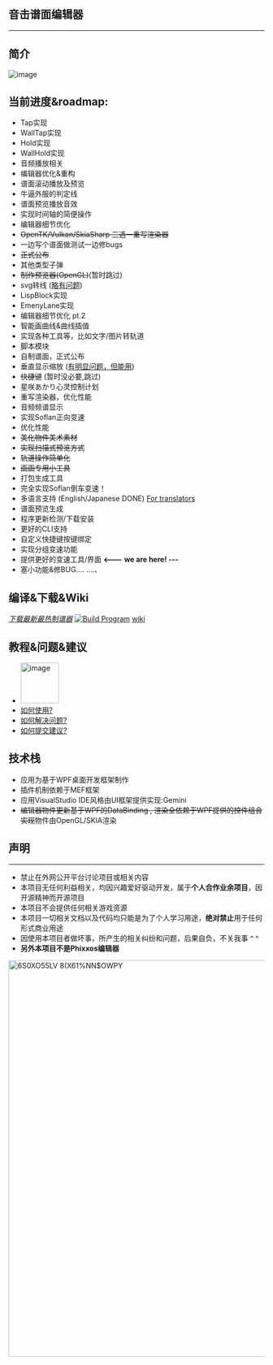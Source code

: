 ## 音击谱面编辑器
----

## 简介
![image](https://github.com/NyagekiFumenProject/OngekiFumenEditor/assets/7549173/a495c5a2-0d6b-4995-8730-e5ee4e10b56a)

## 当前进度&roadmap:
* Tap实现 
* WallTap实现 
* Hold实现 
* WallHold实现 
* 音频播放相关
* 编辑器优化&重构
* 谱面滚动播放及预览   
* 牛逼外服的判定线
* 谱面预览播放音效
* 实现时间轴的简便操作
* 编辑器细节优化  
* ~~OpenTK/Vulkan/SkiaSharp 三选一重写渲染器~~
* 一边写个谱面做测试一边修bugs  
* ~~正式公布~~
* 其他类型子弹
* ~~制作预览器(OpenGL)~~(暂时跳过) 
* svg转线 ([略有问题](https://github.com/MikiraSora/OngekiFumenEditor/wiki/*-%E5%B7%B2%E7%9F%A5%E9%97%AE%E9%A2%98#svg%E5%88%92%E7%BA%BF%E9%97%AE%E9%A2%98))
* LispBlock实现
* EmenyLane实现
* 编辑器细节优化 pt.2
* 智能画曲线&曲线插值 
* 实现各种工具等，比如文字/图片转轨道
* 脚本模块
* 自制谱面，正式公布  
* 垂直显示缩放 ([有明显问题，但能用](https://github.com/NyagekiFumenProject/OngekiFumenEditor/wiki/*-%E5%B7%B2%E7%9F%A5%E9%97%AE%E9%A2%98#%E7%BC%96%E8%BE%91%E5%99%A8-%E5%9E%82%E7%9B%B4%E6%98%BE%E7%A4%BA%E7%BC%A9%E6%94%BE-%E5%8A%9F%E8%83%BD))
* ~~快捷键~~ (暂时没必要,跳过)
* 星咲あかり心灵控制计划
* 重写渲染器，优化性能
* 音频频谱显示
* 实现Soflan正向变速
* 优化性能
* ~~美化物件美术素材~~
* ~~实现扫描式预览方式~~
* ~~轨道操作简单化~~
* ~~画画专用小工具~~
* 打包生成工具
* 完全实现Soflan倒车变速！
* 多语言支持 (English/Japanese DONE) [For translators](https://github.com/NyagekiFumenProject/OngekiFumenEditor/wiki/For-translators)
* 谱面预览生成
* 程序更新检测/下载安装
* 更好的CLI支持
* 自定义快捷键按键绑定
* 实现分组变速功能
* 提供更好的变速工具/界面 **<--- we are here! ---**
* 塞小功能&修BUG.... 
....、

## 编译&下载&Wiki
[*下载最新最热制谱器*](https://nageki-net.com/fumen/editor/get)
[![Build Program](https://github.com/NyagekiFumenProject/OngekiFumenEditor/actions/workflows/BuildProgram.yml/badge.svg)](https://github.com/NyagekiFumenProject/OngekiFumenEditor/actions/workflows/BuildProgram.yml)
[wiki](https://github.com/NyagekiFumenProject/OngekiFumenEditor/wiki)

## 教程&问题&建议
* [<img width="75" height="80" alt="image" src="https://github.com/user-attachments/assets/de64798a-014a-469c-9c95-c2e5a789af01" />](http://qm.qq.com/cgi-bin/qm/qr?_wv=1027&k=wMjr4kyJH1-yMv3ttYH_bed-40_3Su2f&authKey=aceTGynrs0EV1Up%2BcCbM4U%2F9b9%2Fx4AScW0B6W6KS0qDcrNuFt4xM%2FR9R3dMmqC4n&noverify=0&group_code=923862477)
* [如何使用?](https://github.com/MikiraSora/OngekiFumenEditor/wiki)
* [如何解决问题?](https://docs.microsoft.com/en-us/visualstudio/get-started/csharp/tutorial-debugger?view=vs-2022)
* [如何提交建议?](https://github.com/MikiraSora/OngekiFumenEditor/pulls)

## 技术栈
* 应用为基于WPF桌面开发框架制作
* 插件机制依赖于MEF框架
* 应用VisualStudio IDE风格由UI框架提供实现:Gemini
* ~~编辑器物件更新基于WPF的DataBinding , 渲染全依赖于WPF提供的控件组合实现~~物件由OpenGL/SKIA渲染

## 声明
----
* 禁止在外网公开平台讨论项目或相关内容
* 本项目无任何利益相关，均因兴趣爱好驱动开发，属于**个人合作业余项目**，因开源精神而开源项目
* 本项目不会提供任何相关游戏资源
* 本项目一切相关文档以及代码均只能是为了个人学习用途，**绝对禁止**用于任何形式商业用途
* 因使用本项目者做坏事，所产生的相关纠纷和问题，后果自负，不关我事 ^ ^
* **另外本项目不是Phixxos编辑器**


<img width="1024" height="781" alt="6S0XO55LV 8(X61%NN$OWPY" src="https://github.com/user-attachments/assets/a7a55d77-a97f-4d14-a4b1-f12e5f88827d" />

